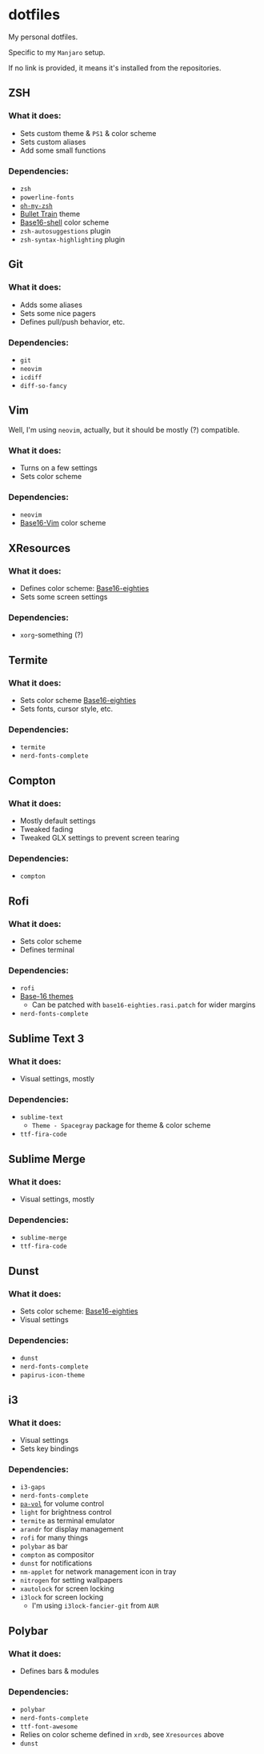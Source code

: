 # dotfiles
My personal dotfiles.

Specific to my `Manjaro` setup.

If no link is provided, it means it's installed from the repositories.

## ZSH

### What it does:
- Sets custom theme & `PS1` & color scheme
- Sets custom aliases
- Add some small functions

### Dependencies:
- `zsh`
- `powerline-fonts`
- [`oh-my-zsh`](https://github.com/robbyrussell/oh-my-zsh)
- [Bullet Train](https://github.com/caiogondim/bullet-train.zsh) theme
- [Base16-shell](https://github.com/chriskempson/base16-shell) color scheme
- `zsh-autosuggestions` plugin
- `zsh-syntax-highlighting` plugin

## Git

### What it does:
- Adds some aliases
- Sets some nice pagers
- Defines pull/push behavior, etc.

### Dependencies:
- `git`
- `neovim`
- `icdiff`
- `diff-so-fancy`

## Vim

Well, I'm using `neovim`, actually, but it should be mostly (?) compatible.

### What it does:
- Turns on a few settings
- Sets color scheme

### Dependencies:
- `neovim`
- [Base16-Vim](https://github.com/chriskempson/base16-vim) color scheme

## XResources

### What it does:
- Defines color scheme: [Base16-eighties](https://github.com/chriskempson/base16-xresources)
- Sets some screen settings

### Dependencies:
- `xorg`-something (?)

## Termite

### What it does:
- Sets color scheme [Base16-eighties](https://github.com/khamer/base16-termite)
- Sets fonts, cursor style, etc.

### Dependencies:
- `termite`
- `nerd-fonts-complete`

## Compton

### What it does:
- Mostly default settings
- Tweaked fading
- Tweaked GLX settings to prevent screen tearing

### Dependencies:
- `compton`

## Rofi

### What it does:
- Sets color scheme
- Defines terminal

### Dependencies:
- `rofi`
- [Base-16 themes](https://github.com/0xdec/base16-rofi)
    + Can be patched with `base16-eighties.rasi.patch` for wider margins
- `nerd-fonts-complete`

## Sublime Text 3

### What it does:

- Visual settings, mostly

### Dependencies:
- `sublime-text`
    + `Theme - Spacegray` package for theme & color scheme
- `ttf-fira-code`

## Sublime Merge

### What it does:

- Visual settings, mostly

### Dependencies:
- `sublime-merge`
- `ttf-fira-code`

## Dunst

### What it does:
- Sets color scheme: [Base16-eighties](https://github.com/khamer/base16-dunst)
- Visual settings

### Dependencies:
- `dunst`
- `nerd-fonts-complete`
- `papirus-icon-theme`

## i3

### What it does:
- Visual settings
- Sets key bindings

### Dependencies:
- `i3-gaps`
- `nerd-fonts-complete`
- [`pa-vol`](https://github.com/rubikonx9/pa-vol) for volume control
- `light` for brightness control
- `termite` as terminal emulator
- `arandr` for display management
- `rofi` for many things
- `polybar` as bar
- `compton` as compositor
- `dunst` for notifications
- `nm-applet` for network management icon in tray
- `nitrogen` for setting wallpapers
- `xautolock` for screen locking
- `i3lock` for screen locking
    + I'm using `i3lock-fancier-git` from `AUR`

## Polybar

### What it does:
- Defines bars & modules

### Dependencies:
- `polybar`
- `nerd-fonts-complete`
- `ttf-font-awesome`
- Relies on color scheme defined in `xrdb`, see `Xresources` above
- `dunst`

